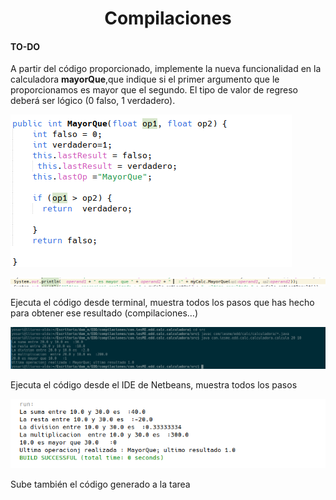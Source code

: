 <center><h1>Compilaciones<h></center>

#### TO-DO
<p>A partir del código proporcionado, implemente la nueva funcionalidad en la calculadora <b>mayorQue</b>,que indique si el primer argumento que le proporcionamos es mayor que el segundo. El tipo de valor de regreso deberá ser lógico (0 falso, 1 verdadero).
</p>

![Alt text](1_2.png)

![Alt text](1_1.png)

<p>Ejecuta el código desde terminal, muestra todos los pasos que has hecho para obtener ese resultado (compilaciones…)
</p>

![Alt text](2.png)

<p>Ejecuta el código desde el IDE de Netbeans, muestra todos los pasos</p>

![Alt text](3.png)
<p>Sube también el código generado a la tarea
</p>
